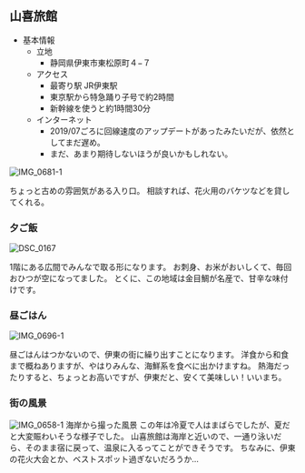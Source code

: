 ## 山喜旅館 
- 基本情報
    - 立地
        - 静岡県伊東市東松原町４−７
    - アクセス
        - 最寄り駅 JR伊東駅
        - 東京駅から特急踊り子号で約2時間
        - 新幹線を使うと約1時間30分
    - インターネット
        - 2019/07ごろに回線速度のアップデートがあったみたいだが、依然としてまだ遅め。
        - まだ、あまり期待しないほうが良いかもしれない。

![IMG_0681-1](https://user-images.githubusercontent.com/8858625/62791804-e35a7700-bb08-11e9-9e67-19181b19ca3b.jpg)

ちょっと古めの雰囲気がある入り口。
相談すれば、花火用のバケツなどを貸してくれる。

### 夕ご飯
![DSC_0167](https://user-images.githubusercontent.com/8858625/62792569-895ab100-bb0a-11e9-8b0d-9fe9025b218b.JPG)

1階にある広間でみんなで取る形になります。
お刺身、お米がおいしくて、毎回おひつが空になってました。
とくに、この地域は金目鯛が名産で、甘辛な味付けです。

### 昼ごはん
![IMG_0696-1](https://user-images.githubusercontent.com/8858625/62791801-e2c1e080-bb08-11e9-9f7b-d7a70e9f3303.jpg)

昼ごはんはつかないので、伊東の街に繰り出すことになります。
洋食から和食まで概ねありますが、やはりみんな、海鮮系を食べに出かけますね。
熱海だったりすると、ちょっとお高いですが、伊東だと、安くて美味しい！いいまち。

### 街の風景
![IMG_0658-1](https://user-images.githubusercontent.com/8858625/62791803-e2c1e080-bb08-11e9-9fc6-73e35e4c410a.jpg)
海岸から撮った風景
この年は冷夏で人はまばらでしたが、夏だと大変賑わいそうな様子でした。
山喜旅館は海岸と近いので、一通り泳いだら、そのまま宿に戻って、温泉に入るってことができそうです。
ちなみに、伊東の花火大会とか、ベストスポット過ぎないだろうか…
